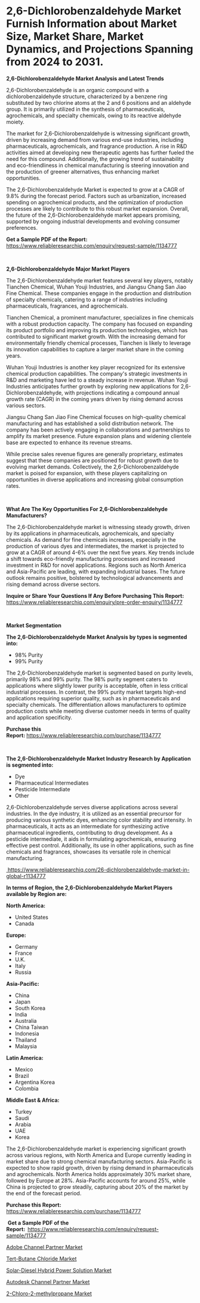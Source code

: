 <p><h1>2,6-Dichlorobenzaldehyde Market Furnish Information about Market Size, Market Share, Market Dynamics, and Projections Spanning from 2024 to 2031.</h1></p><p><strong>2,6-Dichlorobenzaldehyde Market Analysis and Latest Trends</strong></p>
<p><p>2,6-Dichlorobenzaldehyde is an organic compound with a dichlorobenzaldehyde structure, characterized by a benzene ring substituted by two chlorine atoms at the 2 and 6 positions and an aldehyde group. It is primarily utilized in the synthesis of pharmaceuticals, agrochemicals, and specialty chemicals, owing to its reactive aldehyde moiety. </p><p>The market for 2,6-Dichlorobenzaldehyde is witnessing significant growth, driven by increasing demand from various end-use industries, including pharmaceuticals, agrochemicals, and fragrance production. A rise in R&D activities aimed at developing new therapeutic agents has further fueled the need for this compound. Additionally, the growing trend of sustainability and eco-friendliness in chemical manufacturing is steering innovation and the production of greener alternatives, thus enhancing market opportunities.</p><p>The 2,6-Dichlorobenzaldehyde Market is expected to grow at a CAGR of 9.8% during the forecast period. Factors such as urbanization, increased spending on agrochemical products, and the optimization of production processes are likely to contribute to this robust market expansion. Overall, the future of the 2,6-Dichlorobenzaldehyde market appears promising, supported by ongoing industrial developments and evolving consumer preferences.</p></p>
<p><strong>Get a Sample PDF of the Report:&nbsp;</strong> <a href="https://www.reliableresearchiq.com/enquiry/request-sample/1134777?utm_campaign=103&utm_medium=2&utm_source=Github&utm_content=ia&utm_term=08102024&utm_id=26-dichlorobenzaldehyde">https://www.reliableresearchiq.com/enquiry/request-sample/1134777</a></p>
<p>&nbsp;</p>
<p><strong>2,6-Dichlorobenzaldehyde Major Market Players</strong></p>
<p><p>The 2,6-Dichlorobenzaldehyde market features several key players, notably Tianchen Chemical, Wuhan Youji Industries, and Jiangsu Chang San Jiao Fine Chemical. These companies engage in the production and distribution of specialty chemicals, catering to a range of industries including pharmaceuticals, fragrances, and agrochemicals.</p><p>Tianchen Chemical, a prominent manufacturer, specializes in fine chemicals with a robust production capacity. The company has focused on expanding its product portfolio and improving its production technologies, which has contributed to significant market growth. With the increasing demand for environmentally friendly chemical processes, Tianchen is likely to leverage its innovation capabilities to capture a larger market share in the coming years.</p><p>Wuhan Youji Industries is another key player recognized for its extensive chemical production capabilities. The company's strategic investments in R&D and marketing have led to a steady increase in revenue. Wuhan Youji Industries anticipates further growth by exploring new applications for 2,6-Dichlorobenzaldehyde, with projections indicating a compound annual growth rate (CAGR) in the coming years driven by rising demand across various sectors.</p><p>Jiangsu Chang San Jiao Fine Chemical focuses on high-quality chemical manufacturing and has established a solid distribution network. The company has been actively engaging in collaborations and partnerships to amplify its market presence. Future expansion plans and widening clientele base are expected to enhance its revenue streams.</p><p>While precise sales revenue figures are generally proprietary, estimates suggest that these companies are positioned for robust growth due to evolving market demands. Collectively, the 2,6-Dichlorobenzaldehyde market is poised for expansion, with these players capitalizing on opportunities in diverse applications and increasing global consumption rates.</p></p>
<p>&nbsp;</p>
<p><strong>What Are The Key Opportunities For 2,6-Dichlorobenzaldehyde Manufacturers?</strong></p>
<p><p>The 2,6-Dichlorobenzaldehyde market is witnessing steady growth, driven by its applications in pharmaceuticals, agrochemicals, and specialty chemicals. As demand for fine chemicals increases, especially in the production of various dyes and intermediates, the market is projected to grow at a CAGR of around 4-6% over the next five years. Key trends include a shift towards eco-friendly manufacturing processes and increased investment in R&D for novel applications. Regions such as North America and Asia-Pacific are leading, with expanding industrial bases. The future outlook remains positive, bolstered by technological advancements and rising demand across diverse sectors.</p></p>
<p><strong>Inquire or Share Your Questions If Any Before Purchasing This Report:</strong> <a href="https://www.reliableresearchiq.com/enquiry/pre-order-enquiry/1134777?utm_campaign=103&utm_medium=2&utm_source=Github&utm_content=ia&utm_term=08102024&utm_id=26-dichlorobenzaldehyde">https://www.reliableresearchiq.com/enquiry/pre-order-enquiry/1134777</a></p>
<p>&nbsp;</p>
<p><strong>Market Segmentation</strong></p>
<p><strong>The 2,6-Dichlorobenzaldehyde Market Analysis by types is segmented into:</strong></p>
<p><ul><li>98% Purity</li><li>99% Purity</li></ul></p>
<p><p>The 2,6-Dichlorobenzaldehyde market is segmented based on purity levels, primarily 98% and 99% purity. The 98% purity segment caters to applications where slightly lower purity is acceptable, often in less critical industrial processes. In contrast, the 99% purity market targets high-end applications requiring superior quality, such as in pharmaceuticals and specialty chemicals. The differentiation allows manufacturers to optimize production costs while meeting diverse customer needs in terms of quality and application specificity.</p></p>
<p><strong>Purchase this Report:&nbsp;</strong><a href="https://www.reliableresearchiq.com/purchase/1134777?utm_campaign=103&utm_medium=2&utm_source=Github&utm_content=ia&utm_term=08102024&utm_id=26-dichlorobenzaldehyde">https://www.reliableresearchiq.com/purchase/1134777</a></p>
<p>&nbsp;</p>
<p><strong>The 2,6-Dichlorobenzaldehyde Market Industry Research by Application is segmented into:</strong></p>
<p><ul><li>Dye</li><li>Pharmaceutical Intermediates</li><li>Pesticide Intermediate</li><li>Other</li></ul></p>
<p><p>2,6-Dichlorobenzaldehyde serves diverse applications across several industries. In the dye industry, it is utilized as an essential precursor for producing various synthetic dyes, enhancing color stability and intensity. In pharmaceuticals, it acts as an intermediate for synthesizing active pharmaceutical ingredients, contributing to drug development. As a pesticide intermediate, it aids in formulating agrochemicals, ensuring effective pest control. Additionally, its use in other applications, such as fine chemicals and fragrances, showcases its versatile role in chemical manufacturing.</p></p>
<p><a href="https://www.reliableresearchiq.com/26-dichlorobenzaldehyde-market-in-global-r1134777?utm_campaign=103&utm_medium=2&utm_source=Github&utm_content=ia&utm_term=08102024&utm_id=26-dichlorobenzaldehyde">&nbsp;https://www.reliableresearchiq.com/26-dichlorobenzaldehyde-market-in-global-r1134777</a></p>
<p><strong>In terms of Region, the 2,6-Dichlorobenzaldehyde Market Players available by Region are:</strong></p>
<p>
    <p> <strong> North America: </strong>
        <ul>
            <li>United States</li>
            <li>Canada</li>
        </ul>
        </p> 
    <p> <strong> Europe: </strong>
        <ul>
            <li>Germany</li>
            <li>France</li>
            <li>U.K.</li>
            <li>Italy</li>
            <li>Russia</li>
        </ul>
        </p> 
    <p> <strong> Asia-Pacific: </strong>
        <ul>
            <li>China</li>
            <li>Japan</li>
            <li>South Korea</li>
            <li>India</li>
            <li>Australia</li>
            <li>China Taiwan</li>
            <li>Indonesia</li>
            <li>Thailand</li>
            <li>Malaysia</li>
        </ul>
        </p> 
    <p> <strong> Latin America: </strong>
        <ul>
            <li>Mexico</li>
            <li>Brazil</li>
            <li>Argentina Korea</li>
            <li>Colombia</li>
        </ul>
        </p> 
    <p> <strong> Middle East & Africa: </strong>
        <ul>
            <li>Turkey</li>
            <li>Saudi</li>
            <li>Arabia</li>
            <li>UAE</li>
            <li>Korea</li>
        </ul>
    </p>
    </p>
<p><p>The 2,6-Dichlorobenzaldehyde market is experiencing significant growth across various regions, with North America and Europe currently leading in market share due to strong chemical manufacturing sectors. Asia-Pacific is expected to show rapid growth, driven by rising demand in pharmaceuticals and agrochemicals. North America holds approximately 30% market share, followed by Europe at 28%. Asia-Pacific accounts for around 25%, while China is projected to grow steadily, capturing about 20% of the market by the end of the forecast period.</p></p>
<p><strong>Purchase this Report: </strong><a href="https://www.reliableresearchiq.com/purchase/1134777?utm_campaign=103&utm_medium=2&utm_source=Github&utm_content=ia&utm_term=08102024&utm_id=26-dichlorobenzaldehyde">https://www.reliableresearchiq.com/purchase/1134777</a></p>
<p>&nbsp;<strong>Get a Sample PDF of the Report:&nbsp;&nbsp;</strong><a href="https://www.reliableresearchiq.com/enquiry/request-sample/1134777?utm_campaign=103&utm_medium=2&utm_source=Github&utm_content=ia&utm_term=08102024&utm_id=26-dichlorobenzaldehyde">https://www.reliableresearchiq.com/enquiry/request-sample/1134777</a></p>
<p><strong></strong></p>
<p><p><a href="https://www.linkedin.com/pulse/top-trends-transforming-adobe-channel-partner-market-2024-2031-ftcze?utm_campaign=103&utm_medium=2&utm_source=Github&utm_content=ia&utm_term=08102024&utm_id=26-dichlorobenzaldehyde">Adobe Channel Partner Market</a></p><p><a href="https://github.com/malandranz3ggo/Market-Research-Report-List-1/blob/main/tert-butane-chloride-market.md?utm_campaign=103&utm_medium=2&utm_source=Github&utm_content=ia&utm_term=08102024&utm_id=26-dichlorobenzaldehyde">Tert-Butane Chloride Market</a></p><p><a href="https://issuu.com/reportprime-2/docs/solar-diesel-hybrid-power-solution-_0a4ed8ecfb6d89?utm_campaign=103&utm_medium=2&utm_source=Github&utm_content=ia&utm_term=08102024&utm_id=26-dichlorobenzaldehyde">Solar-Diesel Hybrid Power Solution Market</a></p><p><a href="https://www.linkedin.com/pulse/surfing-autodesk-channel-partner-wave-riding-market-currents-nwl9e?utm_campaign=103&utm_medium=2&utm_source=Github&utm_content=ia&utm_term=08102024&utm_id=26-dichlorobenzaldehyde">Autodesk Channel Partner Market</a></p><p><a href="https://github.com/haydee0czminge/Market-Research-Report-List-1/blob/main/2-chloro-2-methylpropane-market.md?utm_campaign=103&utm_medium=2&utm_source=Github&utm_content=ia&utm_term=08102024&utm_id=26-dichlorobenzaldehyde">2-Chloro-2-methylpropane Market</a></p></p>